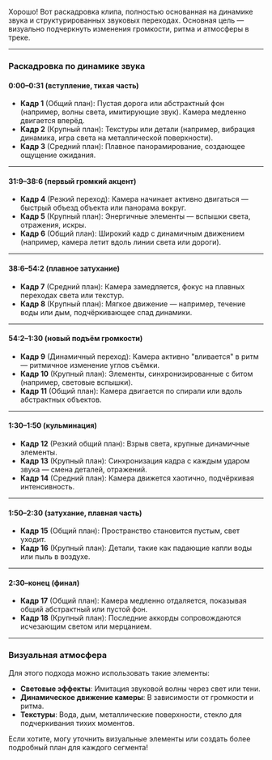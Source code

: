 Хорошо! Вот раскадровка клипа, полностью основанная на динамике звука и структурированных звуковых переходах. Основная цель — визуально подчеркнуть изменения громкости, ритма и атмосферы в треке.

---

### **Раскадровка по динамике звука**

#### **0:00–0:31 (вступление, тихая часть)**  
- **Кадр 1** (Общий план): Пустая дорога или абстрактный фон (например, волны света, имитирующие звук). Камера медленно двигается вперёд.  
- **Кадр 2** (Крупный план): Текстуры или детали (например, вибрация динамика, игра света на металлической поверхности).  
- **Кадр 3** (Средний план): Плавное панорамирование, создающее ощущение ожидания.

---

#### **31:9–38:6 (первый громкий акцент)**  
- **Кадр 4** (Резкий переход): Камера начинает активно двигаться — быстрый объезд объекта или панорама вокруг.  
- **Кадр 5** (Крупный план): Энергичные элементы — вспышки света, отражения, искры.  
- **Кадр 6** (Общий план): Широкий кадр с динамичным движением (например, камера летит вдоль линии света или дороги).

---

#### **38:6–54:2 (плавное затухание)**  
- **Кадр 7** (Средний план): Камера замедляется, фокус на плавных переходах света или текстур.  
- **Кадр 8** (Крупный план): Мягкое движение — например, течение воды или дым, подчёркивающее спад динамики.

---

#### **54:2–1:30 (новый подъём громкости)**  
- **Кадр 9** (Динамичный переход): Камера активно "вливается" в ритм — ритмичное изменение углов съёмки.  
- **Кадр 10** (Крупный план): Элементы, синхронизированные с битом (например, световые вспышки).  
- **Кадр 11** (Общий план): Камера двигается по спирали или вдоль абстрактных объектов.

---

#### **1:30–1:50 (кульминация)**  
- **Кадр 12** (Резкий общий план): Взрыв света, крупные динамичные элементы.  
- **Кадр 13** (Крупный план): Синхронизация кадра с каждым ударом звука — смена деталей, отражений.  
- **Кадр 14** (Средний план): Камера движется хаотично, подчёркивая интенсивность.

---

#### **1:50–2:30 (затухание, плавная часть)**  
- **Кадр 15** (Общий план): Пространство становится пустым, свет уходит.  
- **Кадр 16** (Крупный план): Детали, такие как падающие капли воды или пыль в воздухе.  

---

#### **2:30–конец (финал)**  
- **Кадр 17** (Общий план): Камера медленно отдаляется, показывая общий абстрактный или пустой фон.  
- **Кадр 18** (Крупный план): Последние аккорды сопровождаются исчезающим светом или мерцанием.

---

### Визуальная атмосфера
Для этого подхода можно использовать такие элементы:
- **Световые эффекты**: Имитация звуковой волны через свет или тени.  
- **Динамическое движение камеры**: В зависимости от громкости и ритма.  
- **Текстуры**: Вода, дым, металлические поверхности, стекло для подчеркивания тихих моментов.

Если хотите, могу уточнить визуальные элементы или создать более подробный план для каждого сегмента!